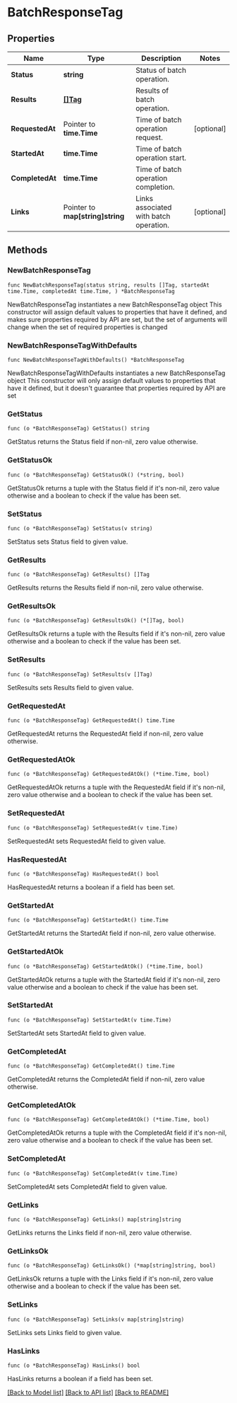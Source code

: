 # BatchResponseTag

## Properties

Name | Type | Description | Notes
------------ | ------------- | ------------- | -------------
**Status** | **string** | Status of batch operation. | 
**Results** | [**[]Tag**](Tag.md) | Results of batch operation. | 
**RequestedAt** | Pointer to **time.Time** | Time of batch operation request. | [optional] 
**StartedAt** | **time.Time** | Time of batch operation start. | 
**CompletedAt** | **time.Time** | Time of batch operation completion. | 
**Links** | Pointer to **map[string]string** | Links associated with batch operation. | [optional] 

## Methods

### NewBatchResponseTag

`func NewBatchResponseTag(status string, results []Tag, startedAt time.Time, completedAt time.Time, ) *BatchResponseTag`

NewBatchResponseTag instantiates a new BatchResponseTag object
This constructor will assign default values to properties that have it defined,
and makes sure properties required by API are set, but the set of arguments
will change when the set of required properties is changed

### NewBatchResponseTagWithDefaults

`func NewBatchResponseTagWithDefaults() *BatchResponseTag`

NewBatchResponseTagWithDefaults instantiates a new BatchResponseTag object
This constructor will only assign default values to properties that have it defined,
but it doesn't guarantee that properties required by API are set

### GetStatus

`func (o *BatchResponseTag) GetStatus() string`

GetStatus returns the Status field if non-nil, zero value otherwise.

### GetStatusOk

`func (o *BatchResponseTag) GetStatusOk() (*string, bool)`

GetStatusOk returns a tuple with the Status field if it's non-nil, zero value otherwise
and a boolean to check if the value has been set.

### SetStatus

`func (o *BatchResponseTag) SetStatus(v string)`

SetStatus sets Status field to given value.


### GetResults

`func (o *BatchResponseTag) GetResults() []Tag`

GetResults returns the Results field if non-nil, zero value otherwise.

### GetResultsOk

`func (o *BatchResponseTag) GetResultsOk() (*[]Tag, bool)`

GetResultsOk returns a tuple with the Results field if it's non-nil, zero value otherwise
and a boolean to check if the value has been set.

### SetResults

`func (o *BatchResponseTag) SetResults(v []Tag)`

SetResults sets Results field to given value.


### GetRequestedAt

`func (o *BatchResponseTag) GetRequestedAt() time.Time`

GetRequestedAt returns the RequestedAt field if non-nil, zero value otherwise.

### GetRequestedAtOk

`func (o *BatchResponseTag) GetRequestedAtOk() (*time.Time, bool)`

GetRequestedAtOk returns a tuple with the RequestedAt field if it's non-nil, zero value otherwise
and a boolean to check if the value has been set.

### SetRequestedAt

`func (o *BatchResponseTag) SetRequestedAt(v time.Time)`

SetRequestedAt sets RequestedAt field to given value.

### HasRequestedAt

`func (o *BatchResponseTag) HasRequestedAt() bool`

HasRequestedAt returns a boolean if a field has been set.

### GetStartedAt

`func (o *BatchResponseTag) GetStartedAt() time.Time`

GetStartedAt returns the StartedAt field if non-nil, zero value otherwise.

### GetStartedAtOk

`func (o *BatchResponseTag) GetStartedAtOk() (*time.Time, bool)`

GetStartedAtOk returns a tuple with the StartedAt field if it's non-nil, zero value otherwise
and a boolean to check if the value has been set.

### SetStartedAt

`func (o *BatchResponseTag) SetStartedAt(v time.Time)`

SetStartedAt sets StartedAt field to given value.


### GetCompletedAt

`func (o *BatchResponseTag) GetCompletedAt() time.Time`

GetCompletedAt returns the CompletedAt field if non-nil, zero value otherwise.

### GetCompletedAtOk

`func (o *BatchResponseTag) GetCompletedAtOk() (*time.Time, bool)`

GetCompletedAtOk returns a tuple with the CompletedAt field if it's non-nil, zero value otherwise
and a boolean to check if the value has been set.

### SetCompletedAt

`func (o *BatchResponseTag) SetCompletedAt(v time.Time)`

SetCompletedAt sets CompletedAt field to given value.


### GetLinks

`func (o *BatchResponseTag) GetLinks() map[string]string`

GetLinks returns the Links field if non-nil, zero value otherwise.

### GetLinksOk

`func (o *BatchResponseTag) GetLinksOk() (*map[string]string, bool)`

GetLinksOk returns a tuple with the Links field if it's non-nil, zero value otherwise
and a boolean to check if the value has been set.

### SetLinks

`func (o *BatchResponseTag) SetLinks(v map[string]string)`

SetLinks sets Links field to given value.

### HasLinks

`func (o *BatchResponseTag) HasLinks() bool`

HasLinks returns a boolean if a field has been set.


[[Back to Model list]](../README.md#documentation-for-models) [[Back to API list]](../README.md#documentation-for-api-endpoints) [[Back to README]](../README.md)


